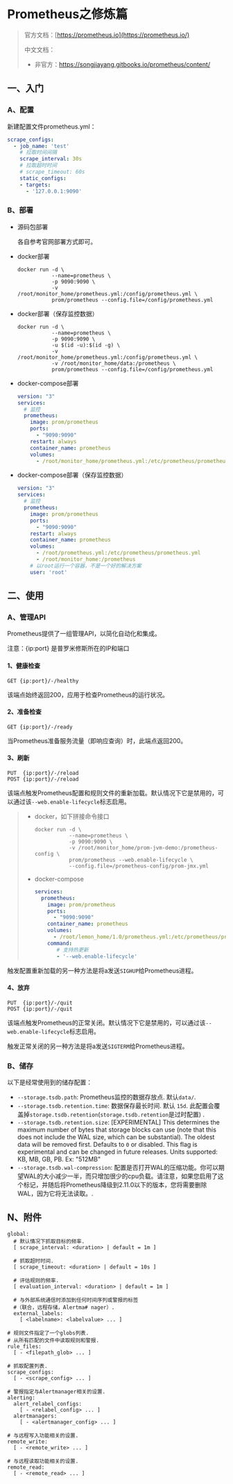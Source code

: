 # Prometheus之修炼篇

> 官方文档：[https://prometheus.io](https://prometheus.io/)
>
> 中文文档：
>
> - 非官方：https://songjiayang.gitbooks.io/prometheus/content/ 

## 一、入门
### A、配置

新建配置文件prometheus.yml：

```yml
scrape_configs:
  - job_name: 'test'
    # 拉取时间间隔
    scrape_interval: 30s
    # 拉取超时时间
    # scrape_timeout: 60s
    static_configs:
    - targets:
      - '127.0.0.1:9090' 
```
### B、部署

- 源码包部署

  各自参考官网部署方式即可。

- docker部署

  ```shell
  docker run -d \
             --name=prometheus \
             -p 9090:9090 \
             -v /root/monitor_home/prometheus.yml:/config/prometheus.yml \
             prom/prometheus --config.file=/config/prometheus.yml
  ```
- docker部署（保存监控数据）

  ```shell
  docker run -d \
             --name=prometheus \
             -p 9090:9090 \
             -u $(id -u):$(id -g) \
             -v /root/monitor_home/prometheus.yml:/config/prometheus.yml \
             -v /root/monitor_home/data:/prometheus \
             prom/prometheus --config.file=/config/prometheus.yml
  ```
  
- docker-compose部署

  ```yml
  version: "3"
  services: 
    # 监控
    prometheus:
      image: prom/prometheus
      ports:
        - "9090:9090"  
      restart: always 
      container_name: prometheus
      volumes:  
        - /root/monitor_home/prometheus.yml:/etc/prometheus/prometheus.yml
  ```
  
- docker-compose部署（保存监控数据）
  
  
  ```yml
  version: "3"
  services: 
    # 监控
    prometheus:
      image: prom/prometheus
      ports:
        - "9090:9090"  
      restart: always 
      container_name: prometheus
      volumes:  
        - /root/prometheus.yml:/etc/prometheus/prometheus.yml
        - /root/monitor_home:/prometheus
      # 以root运行一个容器，不是一个好的解决方案      
      user: 'root'
  ```
  
## 二、使用

### A、管理API

Prometheus提供了一组管理API，以简化自动化和集成。

注意：{ip:port} 是普罗米修斯所在的IP和端口

#### 1、健康检查

```
GET {ip:port}/-/healthy
```

该端点始终返回200，应用于检查Prometheus的运行状况。

#### 2、准备检查

```
GET {ip:port}/-/ready
```

当Prometheus准备服务流量（即响应查询）时，此端点返回200。

#### 3、刷新

```
PUT  {ip:port}/-/reload
POST {ip:port}/-/reload
```

该端点触发Prometheus配置和规则文件的重新加载。默认情况下它是禁用的，可以通过该`--web.enable-lifecycle`标志启用。

> - docker，如下拼接命令接口
>
>   ```shell
>   docker run -d \
>              --name=prometheus \
>              -p 9090:9090 \
>              -v /root/monitor_home/prom-jvm-demo:/prometheus-config \
>              prom/prometheus --web.enable-lifecycle \
>              --config.file=/prometheus-config/prom-jmx.yml
>   ```
>
> - docker-compose
>
>   ```yml
>   services: 
>     prometheus:
>       image: prom/prometheus
>       ports:
>         - "9090:9090"
>       container_name: prometheus
>       volumes:
>         - /root/lemon_home/1.0/prometheus.yml:/etc/prometheus/prometheus.yml
>       command:
>          # 支持热更新
>          - '--web.enable-lifecycle'
>   ```

触发配置重新加载的另一种方法是将a发送`SIGHUP`给Prometheus进程。

#### 4、放弃

```
PUT  {ip:port}/-/quit
POST {ip:port}/-/quit
```

该端点触发Prometheus的正常关闭。默认情况下它是禁用的，可以通过该`--web.enable-lifecycle`标志启用。

触发正常关闭的另一种方法是将a发送`SIGTERM`给Prometheus进程。

### B、储存

以下是经常使用到的储存配置：

- `--storage.tsdb.path`: Prometheus监控的数据存放点. 默认`data/`.
- `--storage.tsdb.retention.time`: 数据保存最长时间. 默认 `15d`. 此配置会覆盖掉`storage.tsdb.retention`(`storage.tsdb.retention`是过时配置) .
- `--storage.tsdb.retention.size`: [EXPERIMENTAL] This determines the maximum number of bytes that storage blocks can use (note that this does not include the WAL size, which can be substantial). The oldest data will be removed first. Defaults to `0` or disabled. This flag is experimental and can be changed in future releases. Units supported: KB, MB, GB, PB. Ex: "512MB"
- `--storage.tsdb.wal-compression`: 配置是否打开WAL的压缩功能。你可以期望WAL的大小减少一半，而只增加很少的cpu负载。请注意，如果您启用了这个标记，并随后将Prometheus降级到2.11.0以下的版本，您将需要删除WAL，因为它将无法读取。.

## N、附件

```properties
global:
  # 默认情况下抓取目标的频率.
  [ scrape_interval: <duration> | default = 1m ]

  # 抓取超时时间.
  [ scrape_timeout: <duration> | default = 10s ]

  # 评估规则的频率.
  [ evaluation_interval: <duration> | default = 1m ]

  # 与外部系统通信时添加到任何时间序列或警报的标签
  #（联合，远程存储，Alertma# nager）.
  external_labels:
    [ <labelname>: <labelvalue> ... ]

# 规则文件指定了一个globs列表. 
# 从所有匹配的文件中读取规则和警报.
rule_files:
  [ - <filepath_glob> ... ]

# 抓取配置列表.
scrape_configs:
  [ - <scrape_config> ... ]

# 警报指定与Alertmanager相关的设置.
alerting:
  alert_relabel_configs:
    [ - <relabel_config> ... ]
  alertmanagers:
    [ - <alertmanager_config> ... ]

# 与远程写入功能相关的设置.
remote_write:
  [ - <remote_write> ... ]

# 与远程读取功能相关的设置.
remote_read:
  [ - <remote_read> ... ]
```


